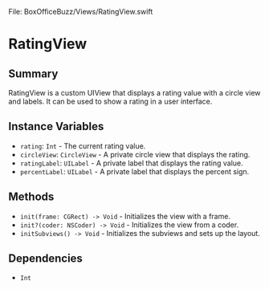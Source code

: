 File: BoxOfficeBuzz/Views/RatingView.swift

# RatingView
## Summary
RatingView is a custom UIView that displays a rating value with a circle view and labels. It can be used to show a rating in a user interface.

## Instance Variables
- `rating`: `Int` - The current rating value.
- `circleView`: `CircleView` - A private circle view that displays the rating.
- `ratingLabel`: `UILabel` - A private label that displays the rating value.
- `percentLabel`: `UILabel` - A private label that displays the percent sign.

## Methods
- `init(frame: CGRect) -> Void` - Initializes the view with a frame.
- `init?(coder: NSCoder) -> Void` - Initializes the view from a coder.
- `initSubviews() -> Void` - Initializes the subviews and sets up the layout.

## Dependencies
- `Int`


